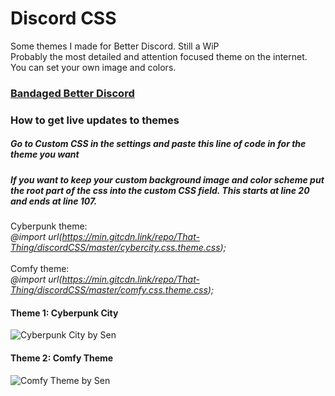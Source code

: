 # Discord CSS
Some themes I made for Better Discord. Still a WiP <br>
Probably the most detailed and attention focused theme on the internet. <br>
You can set your own image and colors. 
<h3><a href='https://rauenzi.github.io/BetterDiscordApp/'>Bandaged Better Discord</a></h3>

<h3>How to get live updates to themes</h3>
<h5>Go to Custom CSS in the settings and paste this line of code in for the theme you want</h5> 
<h5>If you want to keep your custom background image and color scheme put the root part of the css into the custom CSS field. This starts at line 20 and ends at line 107. </h5>

Cyberpunk theme: <br>
<i> @import url(https://min.gitcdn.link/repo/That-Thing/discordCSS/master/cybercity.css.theme.css); </i> <br>
<br>
Comfy theme: <br>
<i> @import url(https://min.gitcdn.link/repo/That-Thing/discordCSS/master/comfy.css.theme.css); </i> <br>

<h4>Theme 1: Cyberpunk City</h4>
<img src="https://files.catbox.moe/smdoxn.png" alt="Cyberpunk City by Sen">
<br>
<h4>Theme 2: Comfy Theme</h4>
<img src="https://files.catbox.moe/m1e8vu.png" alt="Comfy Theme by Sen">


